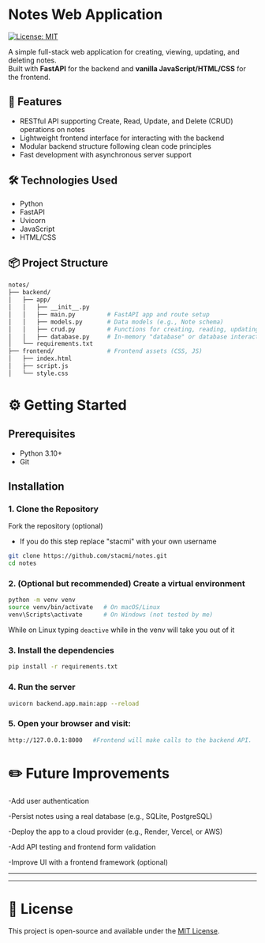 # Notes Web Application

[![License: MIT](https://img.shields.io/badge/License-MIT-yellow.svg)](LICENSE)

A simple full-stack web application for creating, viewing, updating, and deleting notes.  
Built with **FastAPI** for the backend and **vanilla JavaScript/HTML/CSS** for the frontend.

## 🚀 Features
- RESTful API supporting Create, Read, Update, and Delete (CRUD) operations on notes
- Lightweight frontend interface for interacting with the backend
- Modular backend structure following clean code principles
- Fast development with asynchronous server support

## 🛠️ Technologies Used
- Python
- FastAPI
- Uvicorn
- JavaScript
- HTML/CSS

## 📦 Project Structure
```bash
notes/
├── backend/
│   ├── app/
│   │   ├── __init__.py     
│   │   ├── main.py         # FastAPI app and route setup
│   │   ├── models.py       # Data models (e.g., Note schema)
│   │   ├── crud.py         # Functions for creating, reading, updating, deleting notes
│   │   ├── database.py     # In-memory "database" or database interactions
│   └── requirements.txt
├── frontend/               # Frontend assets (CSS, JS)
│   ├── index.html
│   ├── script.js
│   └── style.css
```

# ⚙️ Getting Started

## Prerequisites
- Python 3.10+
- Git

## Installation
### 1. Clone the Repository
Fork the repository (optional)

- If you do this step replace "stacmi" with your own username

```bash
git clone https://github.com/stacmi/notes.git
cd notes
```

### 2. (Optional but recommended) Create a virtual environment
```bash
python -m venv venv
source venv/bin/activate   # On macOS/Linux
venv\Scripts\activate      # On Windows (not tested by me)
```
While on Linux typing `deactive` while in the venv will take you out of it

### 3. Install the dependencies
```bash
pip install -r requirements.txt
```

### 4. Run the server
```bash
uvicorn backend.app.main:app --reload
```

### 5. Open your browser and visit:
```bash
http://127.0.0.1:8000   #Frontend will make calls to the backend API.
```

# ✏️ Future Improvements
-Add user authentication

-Persist notes using a real database (e.g., SQLite, PostgreSQL)

-Deploy the app to a cloud provider (e.g., Render, Vercel, or AWS)

-Add API testing and frontend form validation

-Improve UI with a frontend framework (optional)

---
---

# 📄 License

This project is open-source and available under the [MIT License](LICENCE).